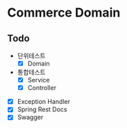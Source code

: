 # Commerce Domain

## Todo

- 단위테스트
  - [x] Domain
- 통합테스트
  - [x] Service
  - [x] Controller 
- [x] Exception Handler
- [x] Spring Rest Docs
- [x] Swagger
